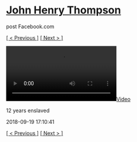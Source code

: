 # [John Henry Thompson](../README.md)
post Facebook.com

[[ < Previous ]](2018-09-20-2.md) [[ Next > ]](2018-09-19-2.md)

[![](../media/2018-09-19/12-years-enslaved.mp4)](../README.md)

12 years enslaved

2018-09-19 17:10:41

[[ < Previous ]](2018-09-20-2.md) [[ Next > ]](2018-09-19-2.md)